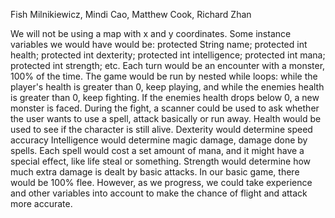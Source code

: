 Fish Milnikiewicz, Mindi Cao, Matthew Cook, Richard Zhan

We will not be using a map with x and y coordinates.
Some instance variables we would have would be:
protected String name;
protected int health;
protected int dexterity;
protected int intelligence;
protected int mana; 
protected int strength;
etc.
Each turn would be an encounter with a monster, 100% of the time. 
The game would be run by nested while loops: while the player's health is greater than 0, keep playing, and while the enemies health is greater than 0, keep fighting. If the enemies health drops below 0, a new monster is faced. During the fight, a scanner could be used to ask whether the user wants to use a spell, attack basically or run away. 
Health would be used to see if the character is still alive.
Dexterity would determine speed accuracy
Intelligence would determine magic damage, damage done by spells. Each spell would cost a set amount of mana, and it might have a special effect, like life steal or something.
Strength would determine how much extra damage is dealt by basic attacks.
In our basic game, there would be 100% flee.
However, as we progress, we could take experience and other variables into account to make the chance of flight and attack more accurate.
